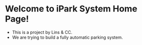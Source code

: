 # Welcome to iPark System Home Page!

- This is a project by Lins & CC.
- We are trying to build a fully automatic parking system.
